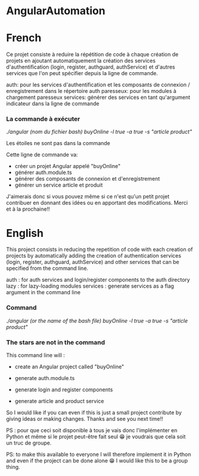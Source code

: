 # AngularAutomation

# French

Ce projet consiste à reduire la répétition de code à chaque création de projets en ajoutant automatiquement la création des services d'authentification (login, register, authguard, authService) et d'autres services que l'on peut spécifier depuis la ligne de commande.


auth: pour les services d'authentification et les composants de connexion / enregistrement dans le répertoire auth
paresseux: pour les modules à chargement paresseux
services: générer des services en tant qu'argument indicateur dans la ligne de commande


### La commande à exécuter

*./angular (nom du fichier bash) buyOnline -l true -a true -s "article product"*

 Les étoiles ne sont pas dans la commande

Cette ligne de commande va:

- créer un projet Angular appelé "buyOnline"
- générer auth.module.ts
- générer des composants de connexion et d'enregistrement
- générer un service article et produit


J'aimerais donc si vous pouvez même si ce n'est qu'un petit projet contribuer en donnant des idées ou en apportant des modifications. Merci et à la prochaine!!




# English

This project consists in reducing the repetition of code with each creation of projects by automatically adding the creation of authentication services (login, register, authguard, authService) and other services that can be specified from the command line.

auth : for auth services and login/register components to the auth directory
lazy : for lazy-loading modules
services : generate services as a flag argument in the command line


### Command

*./angular (or the name of the bash file)      buyOnline -l true -a true -s "article product"*

### The stars are not in the command

This command line will :

- create an Angular project called "buyOnline" 

- generate auth.module.ts

- generate login and register components

- generate article and product service


So I would like if you can even if this is just a small project contribute by giving ideas or making changes. Thanks and see you next time!!


PS : pour que ceci soit disponible à tous je vais donc l'implémenter en Python et même si le projet peut-être fait seul 😁 je voudrais que cela soit un truc de groupe. 

PS: to make this available to everyone I will therefore implement it in Python and even if the project can be done alone 😁 I would like this to be a group thing.
